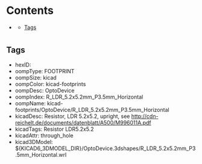



Contents
========

* [](#)
	* [Tags](#tags)

# 

## Tags

- hexID: 
- oompType: FOOTPRINT
- oompSize: kicad
- oompColor: kicad-footprints
- oompDesc: OptoDevice
- oompIndex: R_LDR_5.2x5.2mm_P3.5mm_Horizontal
- oompName: kicad-footprints/OptoDevice/R_LDR_5.2x5.2mm_P3.5mm_Horizontal
- kicadDesc: Resistor, LDR 5.2x5.2, upright, see http://cdn-reichelt.de/documents/datenblatt/A500/M996011A.pdf
- kicadTags: Resistor LDR5.2x5.2
- kicadAttr: through_hole
- kicad3DModel: ${KICAD6_3DMODEL_DIR}/OptoDevice.3dshapes/R_LDR_5.2x5.2mm_P3.5mm_Horizontal.wrl

